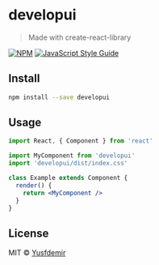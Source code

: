 # developui

> Made with create-react-library

[![NPM](https://img.shields.io/npm/v/developui.svg)](https://www.npmjs.com/package/developui) [![JavaScript Style Guide](https://img.shields.io/badge/code_style-standard-brightgreen.svg)](https://standardjs.com)

## Install

```bash
npm install --save developui
```

## Usage

```jsx
import React, { Component } from 'react'

import MyComponent from 'developui'
import 'developui/dist/index.css'

class Example extends Component {
  render() {
    return <MyComponent />
  }
}
```

## License

MIT © [Yusfdemir](https://github.com/Yusfdemir)
